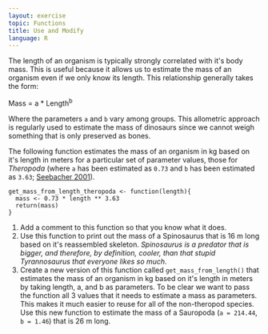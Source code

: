 ```yaml
---
layout: exercise
topic: Functions
title: Use and Modify
language: R
---
```


The length of an organism is typically strongly correlated with it's body
mass. This is useful because it allows us to estimate the mass of an organism
even if we only know its length. This relationship generally takes the form:

Mass = a * Length<sup>b</sup>

Where the parameters `a` and `b` vary among groups. This allometric approach is
regularly used to estimate the mass of dinosaurs since we cannot weigh something
that is only preserved as bones.

The following function estimates the mass of an organism in kg based on it's
length in meters for a particular set of parameter values, those for *Theropoda*
(where `a` has been estimated as `0.73` and `b` has been estimated as `3.63`;
[Seebacher 2001](http://www.jstor.org/stable/4524171)).

```
get_mass_from_length_theropoda <- function(length){
  mass <- 0.73 * length ** 3.63
  return(mass)
}
```

1. Add a comment to this function so that you know what it does.
2. Use this function to print out the mass of a Spinosaurus that is 16 m long
based on it's reassembled skeleton. *Spinosaurus is a predator that is bigger,
and therefore, by definition, cooler, than that stupid Tyrannosaurus that
everyone likes so much.*
3. Create a new version of this function called `get_mass_from_length()` that
estimates the mass of an organism in kg based on it's length in meters by taking
length, a, and b as parameters. To be clear we want to pass the function all 3
values that it needs to estimate a mass as parameters. This makes it much easier
to reuse for all of the non-theropod species. Use this new function to estimate
the mass of a Sauropoda (`a = 214.44`, `b = 1.46`) that is 26 m long.
